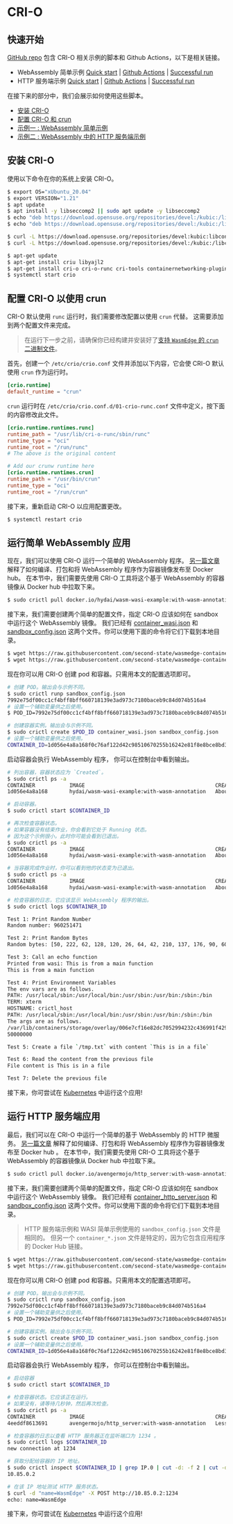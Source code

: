 # CRI-O

## 快速开始

 [GitHub repo](https://github.com/second-state/wasmedge-containers-examples/) 包含 CRI-O 相关示例的脚本和 Github Actions，以下是相关链接。

* WebAssembly 简单示例  [Quick start](https://github.com/second-state/wasmedge-containers-examples/blob/main/crio/README.md) | [Github Actions](https://github.com/second-state/wasmedge-containers-examples/blob/main/.github/workflows/crio.yml) | [Successful run](https://github.com/second-state/wasmedge-containers-examples/runs/4317457300?check_suite_focus=true#step:4:37)
* HTTP 服务端示例 [Quick start](https://github.com/second-state/wasmedge-containers-examples/blob/main/crio/http_server/README.md) | [Github Actions](https://github.com/second-state/wasmedge-containers-examples/blob/main/.github/workflows/crio-server.yml) | [Successful run](https://github.com/second-state/wasmedge-containers-examples/runs/4317457313?check_suite_focus=true#step:4:54)

在接下来的部分中，我们会展示如何使用这些脚本。

* [安装 CRI-O](#安装-cri-o)
* [配置 CRI-O 和 crun](#配置-CRI-O-以使用-crun)
* [示例一 :  WebAssembly 简单示例](#运行简单-WebAssembly-应用)
* [示例二 : WebAssembly 中的 HTTP 服务端示例](#运行-HTTP-服务端应用)

## 安装 CRI-O

使用以下命令在你的系统上安装 CRI-O。

```bash
$ export OS="xUbuntu_20.04"
$ export VERSION="1.21"
$ apt update
$ apt install -y libseccomp2 || sudo apt update -y libseccomp2
$ echo "deb https://download.opensuse.org/repositories/devel:/kubic:/libcontainers:/stable/$OS/ /" > /etc/apt/sources.list.d/devel:kubic:libcontainers:stable.list
$ echo "deb https://download.opensuse.org/repositories/devel:/kubic:/libcontainers:/stable:/cri-o:/$VERSION/$OS/ /" > /etc/apt/sources.list.d/devel:kubic:libcontainers:stable:cri-o:$VERSION.list

$ curl -L https://download.opensuse.org/repositories/devel:kubic:libcontainers:stable:cri-o:$VERSION/$OS/Release.key | apt-key add -
$ curl -L https://download.opensuse.org/repositories/devel:/kubic:/libcontainers:/stable/$OS/Release.key | apt-key add -

$ apt-get update
$ apt-get install criu libyajl2
$ apt-get install cri-o cri-o-runc cri-tools containernetworking-plugins
$ systemctl start crio
```

## 配置 CRI-O 以使用 crun

CRI-O 默认使用 `runc` 运行时，我们需要修改配置以使用 `crun` 代替。
这需要添加到两个配置文件来完成。

>在运行下一步之前，请确保你已经构建并安装好了[支持 `WasmEdge` 的 `crun` 二进制文件](../container/crun.md)。 

首先，创建一个 `/etc/crio/crio.conf` 文件并添加以下内容，它会使 CRI-O 默认使用 `crun` 作为运行时。

```conf
[crio.runtime]
default_runtime = "crun"
```

`crun` 运行时在 `/etc/crio/crio.conf.d/01-crio-runc.conf` 文件中定义，按下面的内容修改此文件。

```conf
[crio.runtime.runtimes.runc]
runtime_path = "/usr/lib/cri-o-runc/sbin/runc"
runtime_type = "oci"
runtime_root = "/run/runc"
# The above is the original content

# Add our crunw runtime here
[crio.runtime.runtimes.crun]
runtime_path = "/usr/bin/crun"
runtime_type = "oci"
runtime_root = "/run/crun"
```

接下来，重新启动 CRI-O 以应用配置更改。

```bash
$ systemctl restart crio
```

## 运行简单 WebAssembly 应用

现在，我们可以使用 CRI-O 运行一个简单的 WebAssembly 程序。
[另一篇文章](../demo/wasi.md) 解释了如何编译、打包和将 WebAssembly 程序作为容器镜像发布至 Docker hub。
在本节中，我们需要先使用 CRI-O 工具将这个基于 WebAssembly 的容器镜像从 Docker hub 中拉取下来。

```bash
$ sudo crictl pull docker.io/hydai/wasm-wasi-example:with-wasm-annotation
```

接下来，我们需要创建两个简单的配置文件，指定 CRI-O 应该如何在 sandbox 中运行这个 WebAssembly 镜像。 我们已经有 [container_wasi.json](https://github.com/second-state/wasmedge-containers-examples/blob/main/crio/container_wasi.json) 和 [sandbox_config.json](https://github.com/second-state/wasmedge-containers-examples/blob/main/crio/sandbox_config.json) 这两个文件。你可以使用下面的命令将它们下载到本地目录。

```bash
$ wget https://raw.githubusercontent.com/second-state/wasmedge-containers-examples/main/crio/sandbox_config.json
$ wget https://raw.githubusercontent.com/second-state/wasmedge-containers-examples/main/crio/container_wasi.json
```

现在你可以用 CRI-O 创建 pod 和容器。只需用本文的配置选项即可。

```bash
# 创建 POD。输出会与示例不同。
$ sudo crictl runp sandbox_config.json
7992e75df00cc1cf4bff8bff660718139e3ad973c7180baceb9c84d074b516a4
# 设置一个辅助变量供之后使用。
$ POD_ID=7992e75df00cc1cf4bff8bff660718139e3ad973c7180baceb9c84d074b516a4

# 创建容器实例。输出会与示例不同。
$ sudo crictl create $POD_ID container_wasi.json sandbox_config.json
# 设置一个辅助变量供之后使用。
CONTAINER_ID=1d056e4a8a168f0c76af122d42c98510670255b16242e81f8e8bce8bd3a4476f
```

启动容器会执行 WebAssembly 程序， 你可以在控制台中看到输出。

```bash
# 列出容器，容器状态应为 `Created`。
$ sudo crictl ps -a
CONTAINER           IMAGE                                          CREATED              STATE               NAME                     ATTEMPT             POD ID
1d056e4a8a168       hydai/wasm-wasi-example:with-wasm-annotation   About a minute ago   Created             podsandbox1-wasm-wasi   0                   7992e75df00cc

# 启动容器。
$ sudo crictl start $CONTAINER_ID

# 再次检查容器状态。
# 如果容器没有结束作业，你会看到它处于 Running 状态。
# 因为这个示例很小。此时你可能会看到已退出。
$ sudo crictl ps -a
CONTAINER           IMAGE                                          CREATED              STATE               NAME                     ATTEMPT             POD ID
1d056e4a8a168       hydai/wasm-wasi-example:with-wasm-annotation   About a minute ago   Running             podsandbox1-wasm-wasi   0                   7992e75df00cc

# 当容器完成作业时，你可以看到他的状态变为已退出。
$ sudo crictl ps -a
CONTAINER           IMAGE                                          CREATED              STATE               NAME                     ATTEMPT             POD ID
1d056e4a8a168       hydai/wasm-wasi-example:with-wasm-annotation   About a minute ago   Exited              podsandbox1-wasm-wasi   0                   7992e75df00cc

# 检查容器的日志，它应该显示 WebAssembly 程序的输出。
$ sudo crictl logs $CONTAINER_ID

Test 1: Print Random Number
Random number: 960251471

Test 2: Print Random Bytes
Random bytes: [50, 222, 62, 128, 120, 26, 64, 42, 210, 137, 176, 90, 60, 24, 183, 56, 150, 35, 209, 211, 141, 146, 2, 61, 215, 167, 194, 1, 15, 44, 156, 27, 179, 23, 241, 138, 71, 32, 173, 159, 180, 21, 198, 197, 247, 80, 35, 75, 245, 31, 6, 246, 23, 54, 9, 192, 3, 103, 72, 186, 39, 182, 248, 80, 146, 70, 244, 28, 166, 197, 17, 42, 109, 245, 83, 35, 106, 130, 233, 143, 90, 78, 155, 29, 230, 34, 58, 49, 234, 230, 145, 119, 83, 44, 111, 57, 164, 82, 120, 183, 194, 201, 133, 106, 3, 73, 164, 155, 224, 218, 73, 31, 54, 28, 124, 2, 38, 253, 114, 222, 217, 202, 59, 138, 155, 71, 178, 113]

Test 3: Call an echo function
Printed from wasi: This is from a main function
This is from a main function

Test 4: Print Environment Variables
The env vars are as follows.
PATH: /usr/local/sbin:/usr/local/bin:/usr/sbin:/usr/bin:/sbin:/bin
TERM: xterm
HOSTNAME: crictl_host
PATH: /usr/local/sbin:/usr/local/bin:/usr/sbin:/usr/bin:/sbin:/bin
The args are as follows.
/var/lib/containers/storage/overlay/006e7cf16e82dc7052994232c436991f429109edea14a8437e74f601b5ee1e83/merged/wasi_example_main.wasm
50000000

Test 5: Create a file `/tmp.txt` with content `This is in a file`

Test 6: Read the content from the previous file
File content is This is in a file

Test 7: Delete the previous file
```

接下来，你可尝试在 [Kubernetes](../../kubernetes/kubernetes.md) 中运行这个应用!

##  **运行 HTTP 服务端应用**

最后，我们可以在 CRI-O 中运行一个简单的基于 WebAssembly 的 HTTP 微服务。
[另一篇文章](../demo/server.md) 解释了如何编译、打包和将 WebAssembly 程序作为容器镜像发布至 Docker hub 。
在本节中，我们需要先使用 CRI-O 工具将这个基于 WebAssembly 的容器镜像从 Docker hub 中拉取下来。

```bash
$ sudo crictl pull docker.io/avengermojo/http_server:with-wasm-annotation
```

接下来，我们需要创建两个简单的配置文件，指定 CRI-O 应该如何在 sandbox 中运行这个 WebAssembly 镜像。 我们已经有 [container_http_server.json](https://raw.githubusercontent.com/second-state/wasmedge-containers-examples/main/crio/http_server/container_http_server.json) 和 [sandbox_config.json](https://github.com/second-state/wasmedge-containers-examples/blob/main/crio/sandbox_config.json) 这两个文件。你可以使用下面的命令将它们下载到本地目录。

> HTTP 服务端示例和 WASI 简单示例使用的 `sandbox_config.json` 文件是相同的。 但另一个 `container_*.json` 文件是特定的，因为它包含应用程序的 Docker Hub 链接。

```bash
$ wget https://raw.githubusercontent.com/second-state/wasmedge-containers-examples/main/crio/sandbox_config.json
$ wget https://raw.githubusercontent.com/second-state/wasmedge-containers-examples/main/crio/http_server/container_http_server.json
```

现在你可以用 CRI-O 创建 pod 和容器。只需用本文的配置选项即可。

```bash
# 创建 POD。输出会与示例不同。
$ sudo crictl runp sandbox_config.json
7992e75df00cc1cf4bff8bff660718139e3ad973c7180baceb9c84d074b516a4
# 设置一个辅助变量供之后使用。
$ POD_ID=7992e75df00cc1cf4bff8bff660718139e3ad973c7180baceb9c84d074b516a4

# 创建容器实例。输出会与示例不同。
$ sudo crictl create $POD_ID container_wasi.json sandbox_config.json
# 设置一个辅助变量供之后使用。
CONTAINER_ID=1d056e4a8a168f0c76af122d42c98510670255b16242e81f8e8bce8bd3a4476f
```

启动容器会执行 WebAssembly 程序， 你可以在控制台中看到输出。

```bash
# 启动容器
$ sudo crictl start $CONTAINER_ID

# 检查容器状态。它应该正在运行。
# 如果没有，请等待几秒钟，然后再次检查。
$ sudo crictl ps -a
CONTAINER           IMAGE                                          CREATED                  STATE               NAME                ATTEMPT             POD ID
4eeddf8613691       avengermojo/http_server:with-wasm-annotation   Less than a second ago   Running             http_server         0                   1d84f30e7012e

# 检查容器的日志以查看 HTTP 服务器正在监听端口为 1234 。
$ sudo crictl logs $CONTAINER_ID
new connection at 1234

# 获取分配给容器的 IP 地址。
$ sudo crictl inspect $CONTAINER_ID | grep IP.0 | cut -d: -f 2 | cut -d'"' -f 2
10.85.0.2

# 在该 IP 地址测试 HTTP 服务状态。
$ curl -d "name=WasmEdge" -X POST http://10.85.0.2:1234
echo: name=WasmEdge
```

接下来，你可尝试在 [Kubernetes](../../kubernetes/kubernetes.md) 中运行这个应用!

